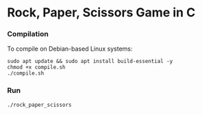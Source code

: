 # Rock, Paper, Scissors Game in C

### Compilation
To compile on Debian-based Linux systems:
```
sudo apt update && sudo apt install build-essential -y
chmod +x compile.sh
./compile.sh
```

### Run
```
./rock_paper_scissors
```

